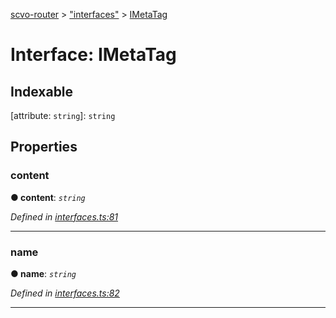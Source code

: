 [scvo-router](../README.md) > ["interfaces"](../modules/_interfaces_.md) > [IMetaTag](../interfaces/_interfaces_.imetatag.md)



# Interface: IMetaTag

## Indexable

\[attribute: `string`\]:&nbsp;`string`

## Properties
<a id="content"></a>

###  content

**●  content**:  *`string`* 

*Defined in [interfaces.ts:81](https://github.com/scvodigital/scvo-router/blob/138c96a/src/interfaces.ts#L81)*





___

<a id="name"></a>

###  name

**●  name**:  *`string`* 

*Defined in [interfaces.ts:82](https://github.com/scvodigital/scvo-router/blob/138c96a/src/interfaces.ts#L82)*





___


